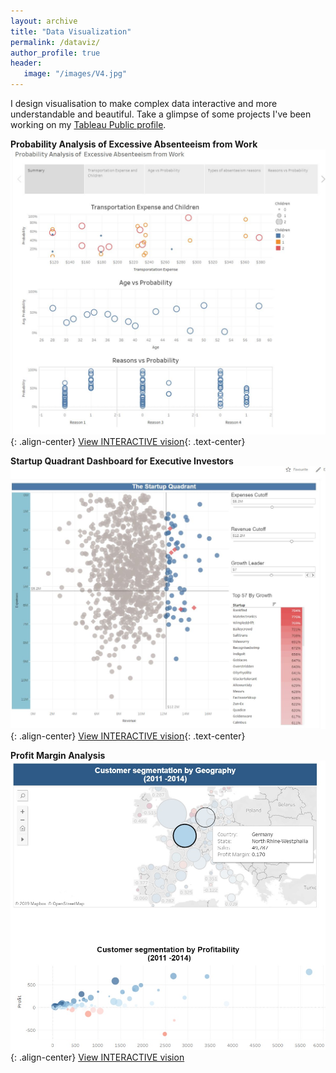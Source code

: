 ```yaml
---
layout: archive
title: "Data Visualization"
permalink: /dataviz/
author_profile: true
header:
   image: "/images/V4.jpg"
---
```


I design visualisation to make complex data interactive and more understandable and beautiful. Take a glimpse of some projects I've been working on my [Tableau Public profile](http://bit.ly/2KY4ftohome).


**Probability Analysis of Excessive Absenteeism from Work**
![image-center](/images/employee_absenteeism/absence.JPG){: .align-center}
 [View INTERACTIVE vision](https://tabsoft.co/2KLfYMW){: .text-center}

**Startup Quadrant Dashboard for Executive Investors**
![image-center](/images/V2.JPG){: .align-center}
 [View INTERACTIVE vision](https://tabsoft.co/30qbW2g){: .text-center}
 

**Profit Margin Analysis**
![image-center](/images/V5.jpg){: .align-center}
 [View INTERACTIVE vision](https://tabsoft.co/2HfQR2R)
